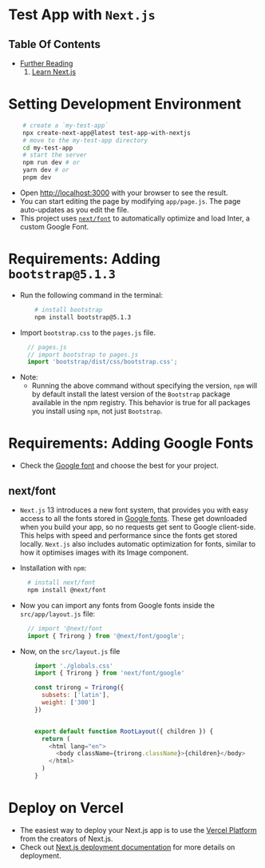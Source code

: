 # Test App with `Next.js`

## Table Of Contents
- [Further Reading]()
    1. [Learn Next.js](https://nextjs.org/learn)

# Setting Development Environment
```sh
    # create a `my-test-app`
    npx create-next-app@latest test-app-with-nextjs
    # move to the my-test-app directory
    cd my-test-app
    # start the server
    npm run dev # or
    yarn dev # or
    pnpm dev
```

* Open [http://localhost:3000](http://localhost:3000) with your browser to see the result.
* You can start editing the page by modifying `app/page.js`. The page auto-updates as you edit the file.
* This project uses [`next/font`](https://nextjs.org/docs/basic-features/font-optimization) to automatically optimize and load Inter, a custom Google Font.

# Requirements: Adding `bootstrap@5.1.3`
* Run the following command in the terminal:
    ```sh
        # install bootstrap
        npm install bootstrap@5.1.3
    ```
* Import `bootstrap.css` to the `pages.js` file.
  ```js
    // pages.js
    // import bootstrap to pages.js
    import 'bootstrap/dist/css/bootstrap.css';
  ```
* Note:
  * Running the above command without specifying the version, `npm` will by default install the latest version of the `Bootstrap` package available in the npm registry. This behavior is true for all packages you install using `npm`, not just `Bootstrap`.

# Requirements: Adding Google Fonts
* Check the [Google font](https://fonts.google.com/) and choose the best for your project.
## next/font
* `Next.js` 13 introduces a new font system, that provides you with easy access to all the fonts stored in [Google fonts](https://fonts.google.com/). These get downloaded when you build your app, so no requests get sent to Google client-side. This helps with speed and performance since the fonts get stored locally. `Next.js` also includes automatic optimization for fonts, similar to how it optimises images with its Image component.
  
* Installation with `npm`:
    ```sh
      # install next/font
      npm install @next/font
    ```
* Now you can import any fonts from Google fonts inside the `src/app/layout.js` file:
    ```js
      // import '@next/font 
      import { Trirong } from '@next/font/google';
    ```
* Now, on the `src/layout.js` file
  ```js
      import './globals.css'
      import { Trirong } from 'next/font/google'

      const trirong = Trirong({ 
        subsets: ['latin'],
        weight: ['300']
      })


      export default function RootLayout({ children }) {
        return (
          <html lang="en">
            <body className={trirong.className}>{children}</body>
          </html>
        )
      }
  ```



# Deploy on Vercel
* The easiest way to deploy your Next.js app is to use the [Vercel Platform](https://vercel.com/new?utm_medium=default-template&filter=next.js&utm_source=create-next-app&utm_campaign=create-next-app-readme) from the creators of Next.js.
* Check out [Next.js deployment documentation](https://nextjs.org/docs/deployment) for more details on deployment.
